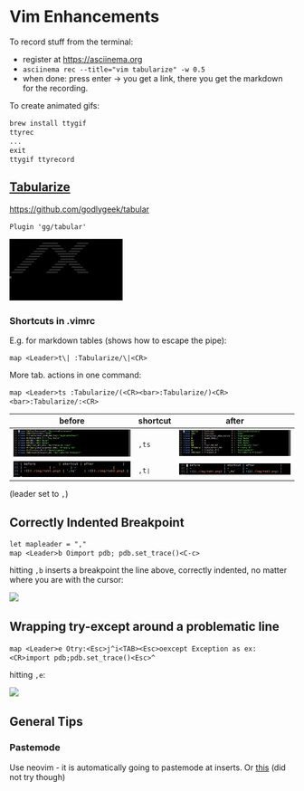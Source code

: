 # Vim Enhancements

To record stuff from the terminal:
- register at https://asciinema.org
- `asciinema rec --title="vim tabularize" -w 0.5`
- when done: press enter -> you get a link, there you get the markdown for the recording.

To create animated gifs:

    brew install ttygif
    ttyrec
    ...
    exit
    ttygif ttyrecord



## [Tabularize](http://vimcasts.org/episodes/aligning-text-with-tabular-vim/)

https://github.com/godlygeek/tabular

    Plugin 'gg/tabular'

<img width="200px" src="./img/tab.gif"></img>

### Shortcuts in .vimrc

E.g. for markdown tables (shows how to escape the pipe):

    map <Leader>t\| :Tabularize/\|<CR>

More tab. actions in one command:

    map <Leader>ts :Tabularize/(<CR><bar>:Tabularize/)<CR><bar>:Tabularize/:<CR>


| before               | shortcut | after                |
| -                    | -        | -                    |
| ![](./img/tab1.png)  | `,ts`    | ![](./img/tab2.png)  |
| ![](./img/tabt1.png) | `,t❘`    | ![](./img/tabt2.png) |

(leader set to `,`)



## Correctly Indented Breakpoint

    let mapleader = ","
    map <Leader>b Oimport pdb; pdb.set_trace()<C-c>

hitting `,b` inserts a breakpoint the line above, correctly indented, no
matter where you are with the cursor:

<a href="https://asciinema.org/a/LCx3dt7uOT7HmwLvF742Mtv6Q">
<img width="200px" src="https://asciinema.org/a/LCx3dt7uOT7HmwLvF742Mtv6Q.png"/>
</a>



## Wrapping try-except around a problematic line

    map <Leader>e Otry:<Esc>j^i<TAB><Esc>oexcept Exception as ex:<CR>import pdb;pdb.set_trace()<Esc>^

hitting `,e`:

<a href="https://asciinema.org/a/MzMg0nExfS3mtQTP4wZhTyEr9">
<img width="200px" src="https://asciinema.org/a/MzMg0nExfS3mtQTP4wZhTyEr9.png"/>
</a>



## General Tips

### Pastemode

Use neovim - it is automatically going to pastemode at inserts.
Or [this](https://coderwall.com/p/if9mda/automatically-set-paste-mode-in-vim-when-pasting-in-insert-mode) (did not try though)



